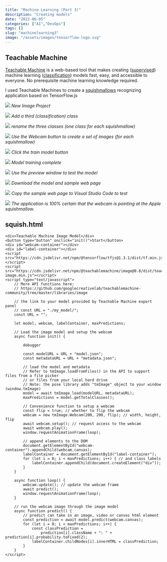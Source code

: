 ```yaml
---
title: "Machine Learning (Part 3)"
description: "Creating models"
date: "2022-06-05"
categories: ["AI","DevOps"]
tags: []
slug: "machinelearning3"
image: "/assets/images/tensorflow-logo.svg"
---
```



## Teachable Machine

[Teachable Machine](https://teachablemachine.withgoogle.com) is a web-based tool that makes creating ([supervised](machineLearning1.html)) machine learning ([classification](https://www.edureka.co/blog/classification-in-machine-learning/)) models fast, easy, and accessible to everyone. No prerequisite machine learning knowledge required.

I used Teachable Machines to create a [squishmallows](https://squishmallows.com/) recognizing application based on TensorFlow.js

![](/assets/images/machinelearning3/screen-shot-2022-06-05-at-7.11.56-pm-1836x977.png)
*New Image Project*

![](/assets/images/machinelearning3/screen-shot-2022-06-05-at-7.12.23-pm-1836x974.png)
*Add a third (classification) class*

![](/assets/images/machinelearning3/screen-shot-2022-06-05-at-7.16.41-pm-1836x975.png)
*rename the three classes (one class for each squishmallow)*

![](/assets/images/machinelearning3/screen-shot-2022-06-05-at-7.19.51-pm-1836x968.png)
*Use the Webcam button to create a set of images (for each squishmallow)*

![](/assets/images/machinelearning3/screen-shot-2022-06-05-at-7.21.15-pm-1836x971.png)
*Click the train model button*

![](/assets/images/machinelearning3/screen-shot-2022-06-05-at-7.22.34-pm-1836x974.png)
*Model training complete*

![](/assets/images/machinelearning3/screen-shot-2022-06-05-at-7.23.45-pm-1836x980.png)
*Use the preview window to test the model*

![](/assets/images/machinelearning3/screen-shot-2022-06-05-at-7.24.51-pm-1836x975.png)
*Download the model and sample web page*

![](/assets/images/machinelearning3/screen-shot-2022-06-05-at-7.59.46-pm-1836x881.png)
*Copy the sample web page to Visual Studio Code to test*

![](/assets/images/machinelearning3/screen-shot-2022-06-05-at-8.25.43-pm-1538x810.png)
*The application is 100% certain that the webcam is pointing at the Apple squishmallow.*


## squish.html

```text
<div>Teachable Machine Image Model</div>
<button type="button" onclick="init()">Start</button>
<div id="webcam-container"></div>
<div id="label-container"></div>
<script src="https://cdn.jsdelivr.net/npm/@tensorflow/tfjs@1.3.1/dist/tf.min.js"></script>
<script src="https://cdn.jsdelivr.net/npm/@teachablemachine/image@0.8/dist/teachablemachine-image.min.js"></script>
<script type="text/javascript">
    // More API functions here:
    // https://github.com/googlecreativelab/teachablemachine-community/tree/master/libraries/image

    // the link to your model provided by Teachable Machine export panel
    // const URL = "./my_model/";
    const URL = "";

    let model, webcam, labelContainer, maxPredictions;

    // Load the image model and setup the webcam
    async function init() {

        debugger

        const modelURL = URL + "model.json";
        const metadataURL = URL + "metadata.json";

        // load the model and metadata
        // Refer to tmImage.loadFromFiles() in the API to support files from a file picker
        // or files from your local hard drive
        // Note: the pose library adds "tmImage" object to your window (window.tmImage)
        model = await tmImage.load(modelURL, metadataURL);
        maxPredictions = model.getTotalClasses();

        // Convenience function to setup a webcam
        const flip = true; // whether to flip the webcam
        webcam = new tmImage.Webcam(200, 200, flip); // width, height, flip
        await webcam.setup(); // request access to the webcam
        await webcam.play();
        window.requestAnimationFrame(loop);

        // append elements to the DOM
        document.getElementById("webcam-container").appendChild(webcam.canvas);
        labelContainer = document.getElementById("label-container");
        for (let i = 0; i < maxPredictions; i++) { // and class labels
            labelContainer.appendChild(document.createElement("div"));
        }
    }

    async function loop() {
        webcam.update(); // update the webcam frame
        await predict();
        window.requestAnimationFrame(loop);
    }

    // run the webcam image through the image model
    async function predict() {
        // predict can take in an image, video or canvas html element
        const prediction = await model.predict(webcam.canvas);
        for (let i = 0; i < maxPredictions; i++) {
            const classPrediction =
                prediction[i].className + ": " + prediction[i].probability.toFixed(2);
            labelContainer.childNodes[i].innerHTML = classPrediction;
        }
    }
</script>
```